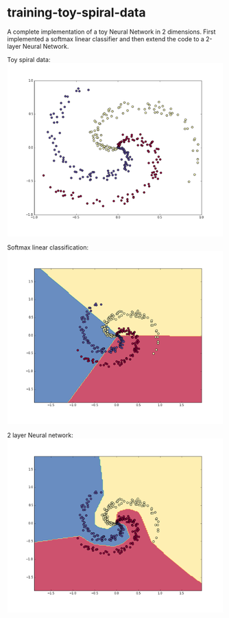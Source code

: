 # training-toy-spiral-data
A complete implementation of a toy Neural Network in 2 dimensions. First implemented a softmax linear classifier and then extend the code to a 2-layer Neural Network.

Toy spiral data: 
![alt text](https://github.com/sanchitagujral98/training-toy-spiral-data/blob/master/images/data.png "data")

Softmax linear classification: 
![alt text](https://github.com/sanchitagujral98/training-toy-spiral-data/blob/master/images/softmax.png "softmax")

2 layer Neural network: 
![alt text](https://github.com/sanchitagujral98/training-toy-spiral-data/blob/master/images/neuralnet.png "neural-network")
